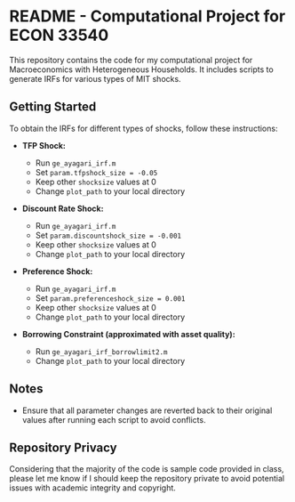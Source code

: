 # README - Computational Project for ECON 33540

This repository contains the code for my computational project for Macroeconomics with Heterogeneous Households. It includes scripts to generate IRFs for various types of MIT shocks.

## Getting Started

To obtain the IRFs for different types of shocks, follow these instructions:

- **TFP Shock:**
  - Run `ge_ayagari_irf.m`
  - Set `param.tfpshock_size = -0.05`
  - Keep other `shocksize` values at 0
  - Change `plot_path` to your local directory

- **Discount Rate Shock:**
  - Run `ge_ayagari_irf.m`
  - Set `param.discountshock_size = -0.001`
  - Keep other `shocksize` values at 0
  - Change `plot_path` to your local directory

- **Preference Shock:**
  - Run `ge_ayagari_irf.m`
  - Set `param.preferenceshock_size = 0.001`
  - Keep other `shocksize` values at 0
  - Change `plot_path` to your local directory

- **Borrowing Constraint (approximated with asset quality):**
  - Run `ge_ayagari_irf_borrowlimit2.m`
  - Change `plot_path` to your local directory

## Notes

- Ensure that all parameter changes are reverted back to their original values after running each script to avoid conflicts.

## Repository Privacy

Considering that the majority of the code is sample code provided in class, please let me know if I should keep the repository private to avoid potential issues with academic integrity and copyright. 
